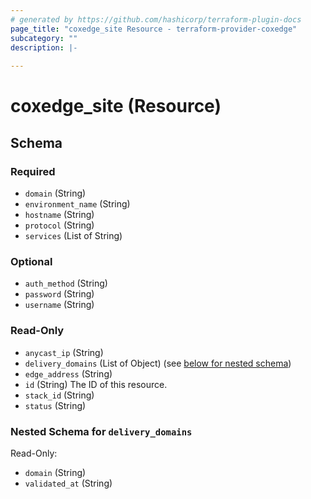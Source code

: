 ```yaml
---
# generated by https://github.com/hashicorp/terraform-plugin-docs
page_title: "coxedge_site Resource - terraform-provider-coxedge"
subcategory: ""
description: |-
  
---
```


# coxedge_site (Resource)





<!-- schema generated by tfplugindocs -->
## Schema

### Required

- `domain` (String)
- `environment_name` (String)
- `hostname` (String)
- `protocol` (String)
- `services` (List of String)

### Optional

- `auth_method` (String)
- `password` (String)
- `username` (String)

### Read-Only

- `anycast_ip` (String)
- `delivery_domains` (List of Object) (see [below for nested schema](#nestedatt--delivery_domains))
- `edge_address` (String)
- `id` (String) The ID of this resource.
- `stack_id` (String)
- `status` (String)

<a id="nestedatt--delivery_domains"></a>
### Nested Schema for `delivery_domains`

Read-Only:

- `domain` (String)
- `validated_at` (String)


